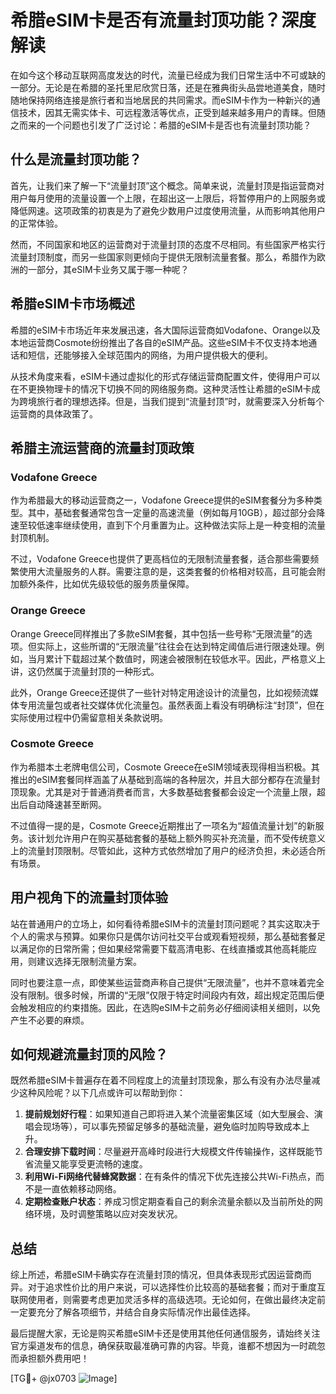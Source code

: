 # 希腊eSIM卡是否有流量封顶功能？深度解读

在如今这个移动互联网高度发达的时代，流量已经成为我们日常生活中不可或缺的一部分。无论是在希腊的圣托里尼欣赏日落，还是在雅典街头品尝地道美食，随时随地保持网络连接是旅行者和当地居民的共同需求。而eSIM卡作为一种新兴的通信技术，因其无需实体卡、可远程激活等优点，正受到越来越多用户的青睐。但随之而来的一个问题也引发了广泛讨论：希腊的eSIM卡是否也有流量封顶功能？

## 什么是流量封顶功能？

首先，让我们来了解一下“流量封顶”这个概念。简单来说，流量封顶是指运营商对用户每月使用的流量设置一个上限，在超出这一上限后，将暂停用户的上网服务或降低网速。这项政策的初衷是为了避免少数用户过度使用流量，从而影响其他用户的正常体验。

然而，不同国家和地区的运营商对于流量封顶的态度不尽相同。有些国家严格实行流量封顶制度，而另一些国家则更倾向于提供无限制流量套餐。那么，希腊作为欧洲的一部分，其eSIM卡业务又属于哪一种呢？

## 希腊eSIM卡市场概述

希腊的eSIM卡市场近年来发展迅速，各大国际运营商如Vodafone、Orange以及本地运营商Cosmote纷纷推出了各自的eSIM产品。这些eSIM卡不仅支持本地通话和短信，还能够接入全球范围内的网络，为用户提供极大的便利。

从技术角度来看，eSIM卡通过虚拟化的形式存储运营商配置文件，使得用户可以在不更换物理卡的情况下切换不同的网络服务商。这种灵活性让希腊的eSIM卡成为跨境旅行者的理想选择。但是，当我们提到“流量封顶”时，就需要深入分析每个运营商的具体政策了。

## 希腊主流运营商的流量封顶政策

### Vodafone Greece
作为希腊最大的移动运营商之一，Vodafone Greece提供的eSIM套餐分为多种类型。其中，基础套餐通常包含一定量的高速流量（例如每月10GB），超过部分会降速至较低速率继续使用，直到下个月重置为止。这种做法实际上是一种变相的流量封顶机制。

不过，Vodafone Greece也提供了更高档位的无限制流量套餐，适合那些需要频繁使用大流量服务的人群。需要注意的是，这类套餐的价格相对较高，且可能会附加额外条件，比如优先级较低的服务质量保障。

### Orange Greece
Orange Greece同样推出了多款eSIM套餐，其中包括一些号称“无限流量”的选项。但实际上，这些所谓的“无限流量”往往会在达到特定阈值后进行限速处理。例如，当月累计下载超过某个数值时，网速会被限制在较低水平。因此，严格意义上讲，这仍然属于流量封顶的一种形式。

此外，Orange Greece还提供了一些针对特定用途设计的流量包，比如视频流媒体专用流量包或者社交媒体优化流量包。虽然表面上看没有明确标注“封顶”，但在实际使用过程中仍需留意相关条款说明。

### Cosmote Greece
作为希腊本土老牌电信公司，Cosmote Greece在eSIM领域表现得相当积极。其推出的eSIM套餐同样涵盖了从基础到高端的各种层次，并且大部分都存在流量封顶现象。尤其是对于普通消费者而言，大多数基础套餐都会设定一个流量上限，超出后自动降速甚至断网。

不过值得一提的是，Cosmote Greece近期推出了一项名为“超值流量计划”的新服务。该计划允许用户在购买基础套餐的基础上额外购买补充流量，而不受传统意义上的流量封顶限制。尽管如此，这种方式依然增加了用户的经济负担，未必适合所有场景。

## 用户视角下的流量封顶体验

站在普通用户的立场上，如何看待希腊eSIM卡的流量封顶问题呢？其实这取决于个人的需求与预算。如果你只是偶尔访问社交平台或观看短视频，那么基础套餐足以满足你的日常所需；但如果经常需要下载高清电影、在线直播或其他高耗能应用，则建议选择无限制流量方案。

同时也要注意一点，即使某些运营商声称自己提供“无限流量”，也并不意味着完全没有限制。很多时候，所谓的“无限”仅限于特定时间段内有效，超出规定范围后便会触发相应的约束措施。因此，在选购eSIM卡之前务必仔细阅读相关细则，以免产生不必要的麻烦。

## 如何规避流量封顶的风险？

既然希腊eSIM卡普遍存在着不同程度上的流量封顶现象，那么有没有办法尽量减少这种风险呢？以下几点或许可以帮助到你：

1. **提前规划好行程**：如果知道自己即将进入某个流量密集区域（如大型展会、演唱会现场等），可以事先预留足够多的基础流量，避免临时加购导致成本上升。
2. **合理安排下载时间**：尽量避开高峰时段进行大规模文件传输操作，这样既能节省流量又能享受更流畅的速度。
3. **利用Wi-Fi网络代替蜂窝数据**：在有条件的情况下优先连接公共Wi-Fi热点，而不是一直依赖移动网络。
4. **定期检查账户状态**：养成习惯定期查看自己的剩余流量余额以及当前所处的网络环境，及时调整策略以应对突发状况。

## 总结

综上所述，希腊eSIM卡确实存在流量封顶的情况，但具体表现形式因运营商而异。对于追求性价比的用户来说，可以选择性价比较高的基础套餐；而对于重度互联网使用者，则需要考虑更加灵活多样的高级选项。无论如何，在做出最终决定前一定要充分了解各项细节，并结合自身实际情况作出最佳选择。

最后提醒大家，无论是购买希腊eSIM卡还是使用其他任何通信服务，请始终关注官方渠道发布的信息，确保获取最准确可靠的内容。毕竟，谁都不想因为一时疏忽而承担额外费用吧！

[TG💪+ @jx0703 ![Image](https://github.com/user-attachments/assets/dbca1d08-cadb-493c-b0ec-ad6f7a83f270)]
